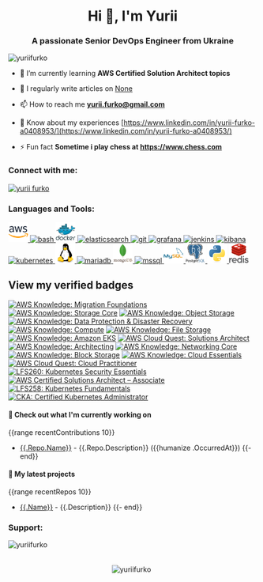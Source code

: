 <h1 align="center">Hi 👋, I'm Yurii</h1>
<h3 align="center">A passionate Senior DevOps Engineer from Ukraine</h3>

<p align="left"> <img src="https://komarev.com/ghpvc/?username=yuriifurko&label=Profile%20views&color=0e75b6&style=flat" alt="yuriifurko" /> </p>

- 🌱 I’m currently learning **AWS Certified Solution Architect topics**

- 📝 I regularly write articles on [None](None)

- 📫 How to reach me **yurii.furko@gmail.com**

- 📄 Know about my experiences [https://www.linkedin.com/in/yurii-furko-a0408953/](https://www.linkedin.com/in/yurii-furko-a0408953/)

- ⚡ Fun fact **Sometime i play chess at https://www.chess.com**

<h3 align="left">Connect with me:</h3>
<p align="left">
<a href="https://linkedin.com/in/yurii furko" target="blank"><img align="center" src="https://raw.githubusercontent.com/rahuldkjain/github-profile-readme-generator/master/src/images/icons/Social/linked-in-alt.svg" alt="yurii furko" height="30" width="40" /></a>
</p>

<h3 align="left">Languages and Tools:</h3>
<p align="left"> <a href="https://aws.amazon.com" target="_blank" rel="noreferrer"> <img src="https://raw.githubusercontent.com/devicons/devicon/master/icons/amazonwebservices/amazonwebservices-original-wordmark.svg" alt="aws" width="40" height="40"/> </a> <a href="https://www.gnu.org/software/bash/" target="_blank" rel="noreferrer"> <img src="https://www.vectorlogo.zone/logos/gnu_bash/gnu_bash-icon.svg" alt="bash" width="40" height="40"/> </a> <a href="https://www.docker.com/" target="_blank" rel="noreferrer"> <img src="https://raw.githubusercontent.com/devicons/devicon/master/icons/docker/docker-original-wordmark.svg" alt="docker" width="40" height="40"/> </a> <a href="https://www.elastic.co" target="_blank" rel="noreferrer"> <img src="https://www.vectorlogo.zone/logos/elastic/elastic-icon.svg" alt="elasticsearch" width="40" height="40"/> </a> <a href="https://git-scm.com/" target="_blank" rel="noreferrer"> <img src="https://www.vectorlogo.zone/logos/git-scm/git-scm-icon.svg" alt="git" width="40" height="40"/> </a> <a href="https://grafana.com" target="_blank" rel="noreferrer"> <img src="https://www.vectorlogo.zone/logos/grafana/grafana-icon.svg" alt="grafana" width="40" height="40"/> </a> <a href="https://www.jenkins.io" target="_blank" rel="noreferrer"> <img src="https://www.vectorlogo.zone/logos/jenkins/jenkins-icon.svg" alt="jenkins" width="40" height="40"/> </a> <a href="https://www.elastic.co/kibana" target="_blank" rel="noreferrer"> <img src="https://www.vectorlogo.zone/logos/elasticco_kibana/elasticco_kibana-icon.svg" alt="kibana" width="40" height="40"/> </a> <a href="https://kubernetes.io" target="_blank" rel="noreferrer"> <img src="https://www.vectorlogo.zone/logos/kubernetes/kubernetes-icon.svg" alt="kubernetes" width="40" height="40"/> </a> <a href="https://www.linux.org/" target="_blank" rel="noreferrer"> <img src="https://raw.githubusercontent.com/devicons/devicon/master/icons/linux/linux-original.svg" alt="linux" width="40" height="40"/> </a> <a href="https://mariadb.org/" target="_blank" rel="noreferrer"> <img src="https://www.vectorlogo.zone/logos/mariadb/mariadb-icon.svg" alt="mariadb" width="40" height="40"/> </a> <a href="https://www.mongodb.com/" target="_blank" rel="noreferrer"> <img src="https://raw.githubusercontent.com/devicons/devicon/master/icons/mongodb/mongodb-original-wordmark.svg" alt="mongodb" width="40" height="40"/> </a> <a href="https://www.microsoft.com/en-us/sql-server" target="_blank" rel="noreferrer"> <img src="https://www.svgrepo.com/show/303229/microsoft-sql-server-logo.svg" alt="mssql" width="40" height="40"/> </a> <a href="https://www.mysql.com/" target="_blank" rel="noreferrer"> <img src="https://raw.githubusercontent.com/devicons/devicon/master/icons/mysql/mysql-original-wordmark.svg" alt="mysql" width="40" height="40"/> </a> <a href="https://www.postgresql.org" target="_blank" rel="noreferrer"> <img src="https://raw.githubusercontent.com/devicons/devicon/master/icons/postgresql/postgresql-original-wordmark.svg" alt="postgresql" width="40" height="40"/> </a> <a href="https://www.python.org" target="_blank" rel="noreferrer"> <img src="https://raw.githubusercontent.com/devicons/devicon/master/icons/python/python-original.svg" alt="python" width="40" height="40"/> </a> <a href="https://redis.io" target="_blank" rel="noreferrer"> <img src="https://raw.githubusercontent.com/devicons/devicon/master/icons/redis/redis-original-wordmark.svg" alt="redis" width="40" height="40"/> </a> </p>

## View my verified badges
<!--START_SECTION:badges-->
[![AWS Knowledge: Migration Foundations](https://images.credly.com/size/110x110/images/4163dc96-eec3-49c2-87b3-6a98172e160c/image.png)](http://www.credly.com/badges/fe03b5e3-472f-4055-9e15-f6e96929b9a0 "AWS Knowledge: Migration Foundations")
[![AWS Knowledge: Storage Core](https://images.credly.com/size/110x110/images/4c6a3c3a-e1dd-46f7-bcaf-cc69b817042e/image.png)](http://www.credly.com/badges/59709149-c244-4811-911c-98c4ebc78524 "AWS Knowledge: Storage Core")
[![AWS Knowledge: Object Storage](https://images.credly.com/size/110x110/images/100511fc-a919-4c0c-b313-7f49b6d09ef6/image.png)](http://www.credly.com/badges/60f5a6cd-e560-45bb-9520-ce68786e394c "AWS Knowledge: Object Storage")
[![AWS Knowledge: Data Protection & Disaster Recovery](https://images.credly.com/size/110x110/images/b8766b97-8362-4948-a08c-d4fbd2cda57c/image.png)](http://www.credly.com/badges/6e201860-e054-41f0-ba2b-a5d692ded624 "AWS Knowledge: Data Protection & Disaster Recovery")
[![AWS Knowledge: Compute](https://images.credly.com/size/110x110/images/eba18772-5ecf-471b-b8af-dda79815b544/image.png)](http://www.credly.com/badges/ae203be5-1bbc-444b-92e6-9eb96a78cda8 "AWS Knowledge: Compute")
[![AWS Knowledge: File Storage](https://images.credly.com/size/110x110/images/a894153e-1762-4870-83b9-150ff294d7fb/image.png)](http://www.credly.com/badges/8aaf8c10-d5b1-4e3e-9f1b-55e114badc4e "AWS Knowledge: File Storage")
[![AWS Knowledge: Amazon EKS](https://images.credly.com/size/110x110/images/9bcbde6d-1754-4617-9337-124f7b10a6c2/image.png)](http://www.credly.com/badges/37c937cc-b85a-49a4-bf88-3d7a9bc9ceac "AWS Knowledge: Amazon EKS")
[![AWS Cloud Quest: Solutions Architect](https://images.credly.com/size/110x110/images/9e9e7ef7-384f-4636-8743-1b89a68fb46b/image.png)](http://www.credly.com/badges/b122ac55-4816-4137-9f73-2dd239224dc2 "AWS Cloud Quest: Solutions Architect")
[![AWS Knowledge: Architecting](https://images.credly.com/size/110x110/images/519a6dba-f145-4c1a-85a2-1d173d6898d9/image.png)](http://www.credly.com/badges/8a1b842f-c6b0-4331-8bca-d9e6dc885316 "AWS Knowledge: Architecting")
[![AWS Knowledge: Networking Core](https://images.credly.com/size/110x110/images/e75f222b-7f75-4d7b-8a6a-67d68aa59d62/image.png)](http://www.credly.com/badges/85681eb2-bc80-4571-9c42-8bc8734a2d96 "AWS Knowledge: Networking Core")
[![AWS Knowledge: Block Storage](https://images.credly.com/size/110x110/images/bd6f25a2-b7ac-4b4c-ae4c-887864ba105e/image.png)](http://www.credly.com/badges/12c136a8-9f1e-4894-89e4-1f733ea3dcaa "AWS Knowledge: Block Storage")
[![AWS Knowledge: Cloud Essentials](https://images.credly.com/size/110x110/images/ec621e2a-c8f0-4459-806c-ae11829d372a/image.png)](http://www.credly.com/badges/ac9efadb-26f5-4f1e-a293-a6f40f110249 "AWS Knowledge: Cloud Essentials")
[![AWS Cloud Quest: Cloud Practitioner](https://images.credly.com/size/110x110/images/2784d0d8-327c-406f-971e-9f0e15097003/image.png)](http://www.credly.com/badges/cf1228f1-c7de-4478-8991-a8565629f708 "AWS Cloud Quest: Cloud Practitioner")
[![LFS260: Kubernetes Security Essentials](https://images.credly.com/size/110x110/images/6157ec8e-09df-4704-a18b-470487576817/LF_logobadge.png)](http://www.credly.com/badges/a85060e2-806b-4d91-ba54-e91fe5383ea8 "LFS260: Kubernetes Security Essentials")
[![AWS Certified Solutions Architect – Associate](https://images.credly.com/size/110x110/images/0e284c3f-5164-4b21-8660-0d84737941bc/image.png)](http://www.credly.com/badges/09232628-3949-4f56-b09e-b447f3b6fa07 "AWS Certified Solutions Architect – Associate")
[![LFS258: Kubernetes Fundamentals](https://images.credly.com/size/110x110/images/9e4096f6-038b-4c0a-ad60-832ef84cbf14/LF_logobadge.png)](http://www.credly.com/badges/171a4cfc-69f9-460c-907a-a5f856effab0 "LFS258: Kubernetes Fundamentals")
[![CKA: Certified Kubernetes Administrator](https://images.credly.com/size/110x110/images/8b8ed108-e77d-4396-ac59-2504583b9d54/cka_from_cncfsite__281_29.png)](http://www.credly.com/badges/7db8c21c-459e-4a81-856e-729c7a09761d "CKA: Certified Kubernetes Administrator")
<!--END_SECTION:badges-->


#### 👷 Check out what I'm currently working on
{{range recentContributions 10}}
- [{{.Repo.Name}}]({{.Repo.URL}}) - {{.Repo.Description}} ({{humanize .OccurredAt}})
{{- end}}

#### 🌱 My latest projects
{{range recentRepos 10}}
- [{{.Name}}]({{.URL}}) - {{.Description}}
{{- end}}

<h3 align="left">Support:</h3>
<p><a href="https://www.buymeacoffee.com/yuriifurko"> <img align="left" src="https://cdn.buymeacoffee.com/buttons/v2/default-yellow.png" height="50" width="210" alt="yuriifurko" /></a></p><br><br>

<p><img align="center" src="https://github-readme-stats.vercel.app/api/top-langs?username=yuriifurko&show_icons=true&locale=en&layout=compact" alt="yuriifurko" /></p>